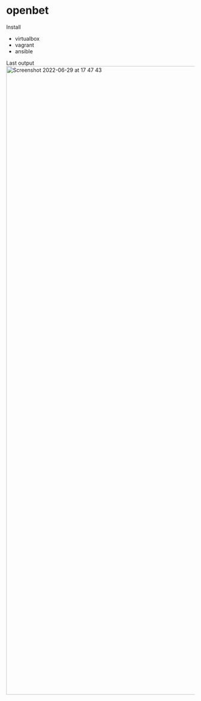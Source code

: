 # openbet

Install 
- virtualbox
- vagrant
- ansible


Last output
<img width="1680" alt="Screenshot 2022-06-29 at 17 47 43" src="https://user-images.githubusercontent.com/62518694/176468782-cf198b8e-4de4-42ad-8914-f3024773e2da.png">
